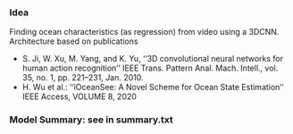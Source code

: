 ### Idea 
Finding ocean characteristics (as regression) from video using a 3DCNN.
Architecture based on publications 
- S. Ji, W. Xu, M. Yang, and K. Yu, ‘‘3D convolutional neural networks for human action recognition’’ IEEE Trans. Pattern Anal. Mach. Intell., vol. 35, no. 1, pp. 221–231, Jan. 2010.
- H. Wu et al.: ‘‘iOceanSee: A Novel Scheme for Ocean State Estimation‘‘ IEEE Access, VOLUME 8, 2020


### Model Summary: see in summary.txt
